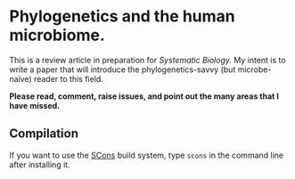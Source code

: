 # Phylogenetics and the human microbiome.

This is a review article in preparation for *Systematic Biology.*
My intent is to write a paper that will introduce the phylogenetics-savvy (but microbe-naïve) reader to this field.

**Please read, comment, raise issues, and point out the many areas that I have missed.**


## Compilation

If you want to use the [SCons](http://www.scons.org/) build system, type `scons` in the command line after installing it.
